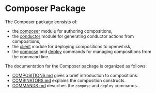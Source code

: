 <!--
#
# Licensed to the Apache Software Foundation (ASF) under one or more
# contributor license agreements.  See the NOTICE file distributed with
# this work for additional information regarding copyright ownership.
# The ASF licenses this file to You under the Apache License, Version 2.0
# (the "License"); you may not use this file except in compliance with
# the License.  You may obtain a copy of the License at
#
#     http://www.apache.org/licenses/LICENSE-2.0
#
# Unless required by applicable law or agreed to in writing, software
# distributed under the License is distributed on an "AS IS" BASIS,
# WITHOUT WARRANTIES OR CONDITIONS OF ANY KIND, either express or implied.
# See the License for the specific language governing permissions and
# limitations under the License.
#
-->

# Composer Package

The Composer package consists of:
* the [composer](../composer.js) module for authoring compositions,
* the [conductor](../conductor.js) module for generating conductor actions from
  compositions,
* the [client](../client.js) module for deploying compositions to openwhisk,
* the [compose](../bin/compose.js) and [deploy](../bin/deploy.js) commands for
  managing compositions from the command line.

The documentation for the Composer package is organized as follows:
- [COMPOSITIONS.md](COMPOSITIONS.md) gives a brief introduction to compositions.
- [COMBINATORS.md](COMBINATORS.md) explains the composition constructs.
- [COMMANDS.md](COMMANDS.md) describes the `compose` and `deploy` commands.
